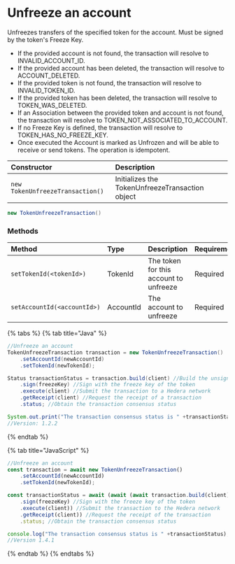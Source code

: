 # Unfreeze an account

Unfreezes transfers of the specified token for the account. Must be signed by the token's Freeze Key. 

* If the provided account is not found, the transaction will resolve to INVALID\_ACCOUNT\_ID.
* If the provided account has been deleted, the transaction will resolve to ACCOUNT\_DELETED.
* If the provided token is not found, the transaction will resolve to INVALID\_TOKEN\_ID.
* If the provided token has been deleted, the transaction will resolve to TOKEN\_WAS\_DELETED.
* If an Association between the provided token and account is not found, the transaction will resolve to TOKEN\_NOT\_ASSOCIATED\_TO\_ACCOUNT.
* If no Freeze Key is defined, the transaction will resolve to TOKEN\_HAS\_NO\_FREEZE\_KEY.
* Once executed the Account is marked as Unfrozen and will be able to receive or send tokens. The operation is idempotent.

| Constructor | Description |
| :--- | :--- |
| `new TokenUnfreezeTransaction()` | Initializes the TokenUnfreezeTransaction object |

```java
new TokenUnfreezeTransaction()
```

### Methods

| Method | Type | Description | Requirement |
| :--- | :--- | :--- | :--- |
| `setTokenId(<tokenId>)` | TokenId | The token for this account to unfreeze | Required |
| `setAccountId(<accountId>)` | AccountId | The account to unfreeze | Required |

{% tabs %}
{% tab title="Java" %}
```java
//Unfreeze an account
TokenUnfreezeTransaction transaction = new TokenUnfreezeTransaction()
    .setAccountId(newAccountId)
    .setTokenId(newTokenId);

Status transactionStatus = transaction.build(client) //Build the unsigned transaction
    .sign(freezeKey) //Sign with the freeze key of the token
    .execute(client) //Submit the transaction to a Hedera network
    .getReceipt(client) //Request the receipt of a transaction 
    .status; //Obtain the transaction consensus status

System.out.print("The transaction consensus status is " +transactionStatus);
//Version: 1.2.2
```
{% endtab %}

{% tab title="JavaScript" %}
```javascript
//Unfreeze an account
const transaction = await new TokenUnfreezeTransaction()
    .setAccountId(newAccountId)
    .setTokenId(newTokenId);

const transactionStatus = await (await (await transaction.build(client) //Build the unsigned transaction
    .sign(freezeKey) //Sign with the freeze key of the token
    .execute(client)) //Submit the transaction to the Hedera network
    .getReceipt(client)) //Request the receipt of the transaction
    .status; //Obtain the transaction consensus status

console.log("The transaction consensus status is " +transactionStatus);
//Version 1.4.1
```
{% endtab %}
{% endtabs %}





